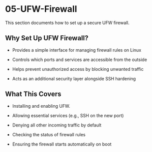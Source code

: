 # 05-UFW-Firewall
This section documents how to set up a secure UFW firewall.

## Why Set Up UFW Firewall?
- Provides a simple interface for managing firewall rules on Linux

- Controls which ports and services are accessible from the outside

- Helps prevent unauthorized access by blocking unwanted traffic

- Acts as an additional security layer alongside SSH hardening

## What This Covers
- Installing and enabling UFW.

- Allowing essential services (e.g., SSH on the new port)

- Denying all other incoming traffic by default

- Checking the status of firewall rules

- Ensuring the firewall starts automatically on boot


